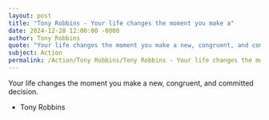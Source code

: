 ```yaml
---
layout: post
title: "Tony Robbins - Your life changes the moment you make a"
date: 2024-12-28 12:00:00 -0000
author: Tony Robbins
quote: "Your life changes the moment you make a new, congruent, and committed decision."
subject: Action
permalink: /Action/Tony Robbins/Tony Robbins - Your life changes the moment you make a
---
```


Your life changes the moment you make a new, congruent, and committed decision.

- Tony Robbins
